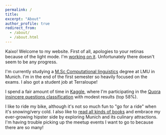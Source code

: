 ```yaml
---
permalink: /
title:
excerpt: "About"
author_profile: true
redirect_from: 
  - /about/
  - /about.html
---
```


Kaixo! Welcome to my website. First of all, apologies to your retinas because of the light mode. I'm [working on it](https://github.com/academicpages/academicpages.github.io/issues/137#issuecomment-439449905). Unfortunately there doesn't seem to be any progress.

I'm currently studying a [M.Sc Computational linguistics](https://www.uni-muenchen.de/studium/studienangebot/studiengaenge/studienfaecher/computerl_/master2/index.html) degree at LMU in Munich. I'm in the end of the first semester so heavily focused on the exams. I also got a student job at Terraloupe!

I spend a fair amount of time in [Kaggle](https://www.kaggle.com/anebzt), where I'm participating in the  [Quora insincere questions classification](https://www.kaggle.com/c/quora-insincere-questions-classification) with modest results (top 58%). 

I like to ride my bike, although it's not so much fun to "go for a ride" when it's snowing/very cold. I also like to [read all kinds of books](https://www.goodreads.com/anebz) and embrace my ever-growing hipster side by exploring Munich and its culinary attractions. I'm having trouble picking up the meetup events I want to go to because there are so many!




